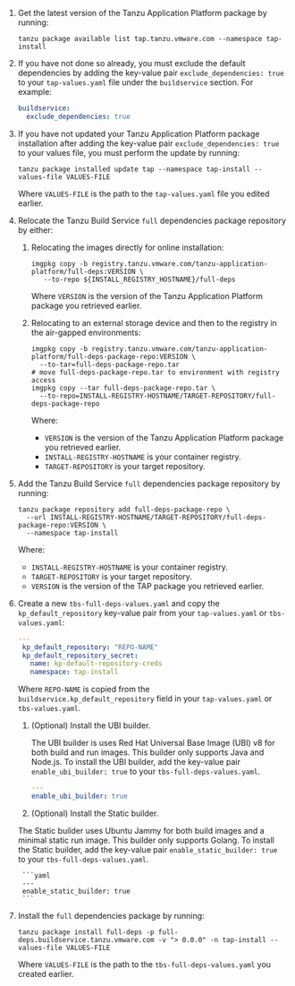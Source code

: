 1. Get the latest version of the Tanzu Application Platform package by running:

    ```console
    tanzu package available list tap.tanzu.vmware.com --namespace tap-install
    ```

1. If you have not done so already, you must exclude the default dependencies 
by adding the key-value pair `exclude_dependencies: true` to your `tap-values.yaml` 
file under the `buildservice` section. For example:

    ```yaml
    buildservice:
      exclude_dependencies: true
    ```

1. If you have not updated your Tanzu Application Platform package installation 
after adding the key-value pair `exclude_dependencies: true` to your values file, 
you must perform the update by running:

    ```console
    tanzu package installed update tap --namespace tap-install --values-file VALUES-FILE
    ```

    Where `VALUES-FILE` is the path to the `tap-values.yaml` file you edited earlier.

1. Relocate the Tanzu Build Service `full` dependencies package repository by either:

    1. Relocating the images directly for online installation:

        ```console
        imgpkg copy -b registry.tanzu.vmware.com/tanzu-application-platform/full-deps:VERSION \
           --to-repo ${INSTALL_REGISTRY_HOSTNAME}/full-deps
        ```

        Where `VERSION` is the version of the Tanzu Application Platform package you retrieved earlier.

    1. Relocating to an external storage device and then to the registry in the air-gapped environments:

        ```console
        imgpkg copy -b registry.tanzu.vmware.com/tanzu-application-platform/full-deps-package-repo:VERSION \
          --to-tar=full-deps-package-repo.tar
        # move full-deps-package-repo.tar to environment with registry access
        imgpkg copy --tar full-deps-package-repo.tar \
          --to-repo=INSTALL-REGISTRY-HOSTNAME/TARGET-REPOSITORY/full-deps-package-repo
        ```

        Where:

        - `VERSION` is the version of the Tanzu Application Platform package you retrieved earlier.
        - `INSTALL-REGISTRY-HOSTNAME` is your container registry.
        - `TARGET-REPOSITORY` is your target repository.


1. Add the Tanzu Build Service `full` dependencies package repository by running:

    ```console
    tanzu package repository add full-deps-package-repo \
      --url INSTALL-REGISTRY-HOSTNAME/TARGET-REPOSITORY/full-deps-package-repo:VERSION \
      --namespace tap-install
    ```

    Where:

    - `INSTALL-REGISTRY-HOSTNAME` is your container registry.
    - `TARGET-REPOSITORY` is your target repository.
    - `VERSION` is the version of the TAP package you retrieved earlier.

1. Create a new `tbs-full-deps-values.yaml` and copy the `kp_default_repository`
   key-value pair from your `tap-values.yaml` or `tbs-values.yaml`:

    ```yaml
    ---
     kp_default_repository: "REPO-NAME"
     kp_default_repository_secret:
       name: kp-default-repository-creds
       namespace: tap-install
    ```

    Where `REPO-NAME` is copied from the `buildservice.kp_default_repository` field in your
    `tap-values.yaml` or `tbs-values.yaml`.

    1. (Optional) Install the UBI builder. 

        The UBI builder is uses Red Hat Universal Base Image (UBI) v8 
        for both build and run images. 
        This builder only supports Java and Node.js. 
        To install the UBI builder, add the key-value pair `enable_ubi_builder: true` 
        to your `tbs-full-deps-values.yaml`.

        ```yaml
        ---
        enable_ubi_builder: true
        ```

    1. (Optional) Install the Static builder. 

      The Static builder uses Ubuntu Jammy for both build images and a minimal static run image. 
      This builder only supports Golang. To install the Static builder,
      add the key-value pair `enable_static_builder: true` to your `tbs-full-deps-values.yaml`.

        ```yaml
        ---
        enable_static_builder: true
        ```

1. Install the `full` dependencies package by running:

    ```console
    tanzu package install full-deps -p full-deps.buildservice.tanzu.vmware.com -v "> 0.0.0" -n tap-install --values-file VALUES-FILE
    ```

    Where `VALUES-FILE` is the path to the `tbs-full-deps-values.yaml` you created earlier.
